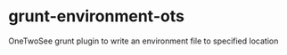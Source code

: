 grunt-environment-ots
=====================

OneTwoSee grunt plugin to write an environment file to specified location
